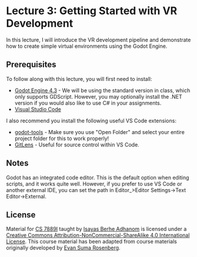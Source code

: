 # Lecture 3: Getting Started with VR Development

In this lecture, I will introduce the VR development pipeline and demonstrate how to create simple virtual environments using the Godot Engine.

## Prerequisites

To follow along with this lecture, you will first need to install:

- [Godot Engine 4.3](https://godotengine.org/) -  We will be using the standard version in class, which only supports GDScript. However, you may optionally install the .NET version if you would also like to use C# in your assignments.
- [Visual Studio Code](https://code.visualstudio.com/)

I also recommend you install the following useful VS Code extensions:

- [godot-tools](https://marketplace.visualstudio.com/items?itemName=geequlim.godot-tools) - Make sure you use "Open Folder" and select your entire project folder for this to work properly!
- [GitLens](https://marketplace.visualstudio.com/items?itemName=eamodio.gitlens) - Useful for source control within VS Code.

## Notes

Godot has an integrated code editor. This is the default option when editing scripts, and it works quite well. However, if you prefer to use VS Code or another external IDE, you can set the path in Editor_>Editor Settings->Text Editor->External.

## License

Material for [CS 7889I](https://github.com/CS-7389I-Spring-2025) taught by [Isayas Berhe Adhanom](https://www.isayasadhanom.me/) is licensed under a [Creative Commons Attribution-NonCommercial-ShareAlike 4.0 International License](http://creativecommons.org/licenses/by-nc-sa/4.0/). This course material has been adapted from course materials originally developed by [Evan Suma Rosenberg](https://illusioneering.umn.edu/).
